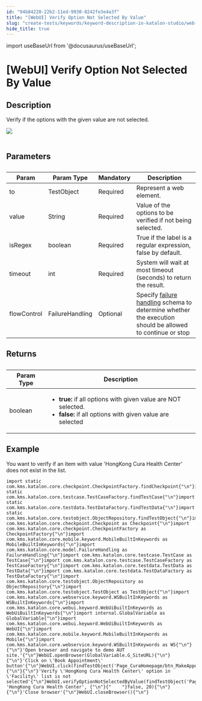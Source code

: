 ```yaml
---
id: "94b84220-22b2-11ed-9930-0242fe3e4a3f"
title: "[WebUI] Verify Option Not Selected By Value"
slug: "create-tests/keywords/keyword-description-in-katalon-studio/web-ui-keywords/webui-verify-option-not-selected-by-value"
hide_title: true
---
```

import useBaseUrl from '@docusaurus/useBaseUrl';


# <a id="id_0" class="anchor_top_offset"/><a id="ariaid-title1" class="anchor_top_offset"/>[WebUI] Verify Option Not Selected By Value


## <a id="id_0__id" class="anchor_top_offset"/>Description

                    
<p xmlns="http://www.w3.org/1999/xhtml" className="p">Verify if the options with the given value are not selected.</p> 
      
<p xmlns="http://www.w3.org/1999/xhtml" className="p">   <img className="image" src={useBaseUrl("https://github.com/katalon-studio/docs-images/raw/master/katalon-studio/docs/webui-verify-option-not-selected-by-value/image2017-3-1-183A203A51.png")} /><br /><br /> </p> 
      

## <a id="id_0__id_1" class="anchor_top_offset"/>Parameters

              
<table xmlns="http://www.w3.org/1999/xhtml" className="table anchor_top_offset" id="id_0__b6843dc8-d9d2-4f13-8a4e-279b446510e3"><caption /><thead className="thead"><tr className><th className="entry anchor_top_offset" id="id_0__b6843dc8-d9d2-4f13-8a4e-279b446510e3__entry__1">Param</th><th className="entry anchor_top_offset" id="id_0__b6843dc8-d9d2-4f13-8a4e-279b446510e3__entry__2">Param Type</th><th className="entry anchor_top_offset" id="id_0__b6843dc8-d9d2-4f13-8a4e-279b446510e3__entry__3">Mandatory</th><th className="entry anchor_top_offset" id="id_0__b6843dc8-d9d2-4f13-8a4e-279b446510e3__entry__4">Description</th></tr></thead><tbody className="tbody"><tr className><td className="entry" headers="id_0__b6843dc8-d9d2-4f13-8a4e-279b446510e3__entry__1 id_0__b6843dc8-d9d2-4f13-8a4e-279b446510e3__entry__2 id_0__b6843dc8-d9d2-4f13-8a4e-279b446510e3__entry__3 id_0__b6843dc8-d9d2-4f13-8a4e-279b446510e3__entry__4 ">to</td><td className="entry" headers="id_0__b6843dc8-d9d2-4f13-8a4e-279b446510e3__entry__1 id_0__b6843dc8-d9d2-4f13-8a4e-279b446510e3__entry__2 id_0__b6843dc8-d9d2-4f13-8a4e-279b446510e3__entry__3 id_0__b6843dc8-d9d2-4f13-8a4e-279b446510e3__entry__4 ">TestObject</td><td className="entry" headers="id_0__b6843dc8-d9d2-4f13-8a4e-279b446510e3__entry__1 id_0__b6843dc8-d9d2-4f13-8a4e-279b446510e3__entry__2 id_0__b6843dc8-d9d2-4f13-8a4e-279b446510e3__entry__3 id_0__b6843dc8-d9d2-4f13-8a4e-279b446510e3__entry__4 ">Required</td><td className="entry" headers="id_0__b6843dc8-d9d2-4f13-8a4e-279b446510e3__entry__1 id_0__b6843dc8-d9d2-4f13-8a4e-279b446510e3__entry__2 id_0__b6843dc8-d9d2-4f13-8a4e-279b446510e3__entry__3 id_0__b6843dc8-d9d2-4f13-8a4e-279b446510e3__entry__4 ">Represent a web element.</td></tr><tr className><td className="entry" headers="id_0__b6843dc8-d9d2-4f13-8a4e-279b446510e3__entry__1 id_0__b6843dc8-d9d2-4f13-8a4e-279b446510e3__entry__2 id_0__b6843dc8-d9d2-4f13-8a4e-279b446510e3__entry__3 id_0__b6843dc8-d9d2-4f13-8a4e-279b446510e3__entry__4 ">value</td><td className="entry" headers="id_0__b6843dc8-d9d2-4f13-8a4e-279b446510e3__entry__1 id_0__b6843dc8-d9d2-4f13-8a4e-279b446510e3__entry__2 id_0__b6843dc8-d9d2-4f13-8a4e-279b446510e3__entry__3 id_0__b6843dc8-d9d2-4f13-8a4e-279b446510e3__entry__4 ">String</td><td className="entry" headers="id_0__b6843dc8-d9d2-4f13-8a4e-279b446510e3__entry__1 id_0__b6843dc8-d9d2-4f13-8a4e-279b446510e3__entry__2 id_0__b6843dc8-d9d2-4f13-8a4e-279b446510e3__entry__3 id_0__b6843dc8-d9d2-4f13-8a4e-279b446510e3__entry__4 ">Required</td><td className="entry" headers="id_0__b6843dc8-d9d2-4f13-8a4e-279b446510e3__entry__1 id_0__b6843dc8-d9d2-4f13-8a4e-279b446510e3__entry__2 id_0__b6843dc8-d9d2-4f13-8a4e-279b446510e3__entry__3 id_0__b6843dc8-d9d2-4f13-8a4e-279b446510e3__entry__4 ">Value of the options to be verified if not being selected.</td></tr><tr className><td className="entry" headers="id_0__b6843dc8-d9d2-4f13-8a4e-279b446510e3__entry__1 id_0__b6843dc8-d9d2-4f13-8a4e-279b446510e3__entry__2 id_0__b6843dc8-d9d2-4f13-8a4e-279b446510e3__entry__3 id_0__b6843dc8-d9d2-4f13-8a4e-279b446510e3__entry__4 ">isRegex</td><td className="entry" headers="id_0__b6843dc8-d9d2-4f13-8a4e-279b446510e3__entry__1 id_0__b6843dc8-d9d2-4f13-8a4e-279b446510e3__entry__2 id_0__b6843dc8-d9d2-4f13-8a4e-279b446510e3__entry__3 id_0__b6843dc8-d9d2-4f13-8a4e-279b446510e3__entry__4 ">boolean</td><td className="entry" headers="id_0__b6843dc8-d9d2-4f13-8a4e-279b446510e3__entry__1 id_0__b6843dc8-d9d2-4f13-8a4e-279b446510e3__entry__2 id_0__b6843dc8-d9d2-4f13-8a4e-279b446510e3__entry__3 id_0__b6843dc8-d9d2-4f13-8a4e-279b446510e3__entry__4 ">Required</td><td className="entry" headers="id_0__b6843dc8-d9d2-4f13-8a4e-279b446510e3__entry__1 id_0__b6843dc8-d9d2-4f13-8a4e-279b446510e3__entry__2 id_0__b6843dc8-d9d2-4f13-8a4e-279b446510e3__entry__3 id_0__b6843dc8-d9d2-4f13-8a4e-279b446510e3__entry__4 ">True if the label is a regular expression, false by         default.</td></tr><tr className><td className="entry" headers="id_0__b6843dc8-d9d2-4f13-8a4e-279b446510e3__entry__1 id_0__b6843dc8-d9d2-4f13-8a4e-279b446510e3__entry__2 id_0__b6843dc8-d9d2-4f13-8a4e-279b446510e3__entry__3 id_0__b6843dc8-d9d2-4f13-8a4e-279b446510e3__entry__4 ">timeout</td><td className="entry" headers="id_0__b6843dc8-d9d2-4f13-8a4e-279b446510e3__entry__1 id_0__b6843dc8-d9d2-4f13-8a4e-279b446510e3__entry__2 id_0__b6843dc8-d9d2-4f13-8a4e-279b446510e3__entry__3 id_0__b6843dc8-d9d2-4f13-8a4e-279b446510e3__entry__4 ">int</td><td className="entry" headers="id_0__b6843dc8-d9d2-4f13-8a4e-279b446510e3__entry__1 id_0__b6843dc8-d9d2-4f13-8a4e-279b446510e3__entry__2 id_0__b6843dc8-d9d2-4f13-8a4e-279b446510e3__entry__3 id_0__b6843dc8-d9d2-4f13-8a4e-279b446510e3__entry__4 ">Required</td><td className="entry" headers="id_0__b6843dc8-d9d2-4f13-8a4e-279b446510e3__entry__1 id_0__b6843dc8-d9d2-4f13-8a4e-279b446510e3__entry__2 id_0__b6843dc8-d9d2-4f13-8a4e-279b446510e3__entry__3 id_0__b6843dc8-d9d2-4f13-8a4e-279b446510e3__entry__4 ">System will wait at most timeout (seconds) to return the         result.</td></tr><tr className><td className="entry" headers="id_0__b6843dc8-d9d2-4f13-8a4e-279b446510e3__entry__1 id_0__b6843dc8-d9d2-4f13-8a4e-279b446510e3__entry__2 id_0__b6843dc8-d9d2-4f13-8a4e-279b446510e3__entry__3 id_0__b6843dc8-d9d2-4f13-8a4e-279b446510e3__entry__4 ">flowControl</td><td className="entry" headers="id_0__b6843dc8-d9d2-4f13-8a4e-279b446510e3__entry__1 id_0__b6843dc8-d9d2-4f13-8a4e-279b446510e3__entry__2 id_0__b6843dc8-d9d2-4f13-8a4e-279b446510e3__entry__3 id_0__b6843dc8-d9d2-4f13-8a4e-279b446510e3__entry__4 ">FailureHandling</td><td className="entry" headers="id_0__b6843dc8-d9d2-4f13-8a4e-279b446510e3__entry__1 id_0__b6843dc8-d9d2-4f13-8a4e-279b446510e3__entry__2 id_0__b6843dc8-d9d2-4f13-8a4e-279b446510e3__entry__3 id_0__b6843dc8-d9d2-4f13-8a4e-279b446510e3__entry__4 ">Optional</td><td className="entry" headers="id_0__b6843dc8-d9d2-4f13-8a4e-279b446510e3__entry__1 id_0__b6843dc8-d9d2-4f13-8a4e-279b446510e3__entry__2 id_0__b6843dc8-d9d2-4f13-8a4e-279b446510e3__entry__3 id_0__b6843dc8-d9d2-4f13-8a4e-279b446510e3__entry__4 ">Specify <a className="xref" href="/docs/maintain/configure-failure-handling-settings-in-katalon-studio">failure handling</a> schema to         determine whether the execution should be allowed to continue or         stop</td></tr></tbody></table> 
      

## <a id="id_0__id_2" class="anchor_top_offset"/>Returns

              
<table xmlns="http://www.w3.org/1999/xhtml" className="table anchor_top_offset" id="id_0__69d8381c-49fa-401c-bfe3-883ff5cba7be"><caption /><thead className="thead"><tr className><th className="entry anchor_top_offset" id="id_0__69d8381c-49fa-401c-bfe3-883ff5cba7be__entry__1">Param Type</th><th className="entry anchor_top_offset" id="id_0__69d8381c-49fa-401c-bfe3-883ff5cba7be__entry__2">Description</th></tr></thead><tbody className="tbody"><tr className><td className="entry" headers="id_0__69d8381c-49fa-401c-bfe3-883ff5cba7be__entry__1 id_0__69d8381c-49fa-401c-bfe3-883ff5cba7be__entry__2 ">boolean</td><td className="entry" headers="id_0__69d8381c-49fa-401c-bfe3-883ff5cba7be__entry__1 id_0__69d8381c-49fa-401c-bfe3-883ff5cba7be__entry__2 ">         <ul className="ul"><li className="li">             <strong className="ph b">true:</strong> if all options with given value are             NOT selected.</li><li className="li">             <strong className="ph b">false: </strong>if all options with given value             are selected</li></ul>       </td></tr></tbody></table> 
      

## <a id="id_0__id_3" class="anchor_top_offset"/>Example

              
<p xmlns="http://www.w3.org/1999/xhtml" className="p">You want to verify if an item with value 'HongKong Cura   Health Center' does not exist in the list.</p> 
              
<pre xmlns="http://www.w3.org/1999/xhtml" className="pre codeblock"><code>import static com.kms.katalon.core.checkpoint.CheckpointFactory.findCheckpoint{"\n"}import static com.kms.katalon.core.testcase.TestCaseFactory.findTestCase{"\n"}import static com.kms.katalon.core.testdata.TestDataFactory.findTestData{"\n"}import static com.kms.katalon.core.testobject.ObjectRepository.findTestObject{"\n"}import com.kms.katalon.core.checkpoint.Checkpoint as Checkpoint{"\n"}import com.kms.katalon.core.checkpoint.CheckpointFactory as CheckpointFactory{"\n"}import com.kms.katalon.core.mobile.keyword.MobileBuiltInKeywords as MobileBuiltInKeywords{"\n"}import com.kms.katalon.core.model.FailureHandling as FailureHandling{"\n"}import com.kms.katalon.core.testcase.TestCase as TestCase{"\n"}import com.kms.katalon.core.testcase.TestCaseFactory as TestCaseFactory{"\n"}import com.kms.katalon.core.testdata.TestData as TestData{"\n"}import com.kms.katalon.core.testdata.TestDataFactory as TestDataFactory{"\n"}import com.kms.katalon.core.testobject.ObjectRepository as ObjectRepository{"\n"}import com.kms.katalon.core.testobject.TestObject as TestObject{"\n"}import com.kms.katalon.core.webservice.keyword.WSBuiltInKeywords as WSBuiltInKeywords{"\n"}import com.kms.katalon.core.webui.keyword.WebUiBuiltInKeywords as WebUiBuiltInKeywords{"\n"}import internal.GlobalVariable as GlobalVariable{"\n"}import com.kms.katalon.core.webui.keyword.WebUiBuiltInKeywords as WebUI{"\n"}import com.kms.katalon.core.mobile.keyword.MobileBuiltInKeywords as Mobile{"\n"}import com.kms.katalon.core.webservice.keyword.WSBuiltInKeywords as WS{"\n"}{"\n"}'Open browser and navigate to demo AUT site.'{"\n"}WebUI.openBrowser(GlobalVariable.G_SiteURL){"\n"}{"\n"}'Click on \'Book Appointment\' button'{"\n"}WebUI.click(findTestObject('Page_CuraHomepage/btn_MakeAppointment')){"\n"}{"\n"}'Verify \'HongKong Cura Health Center\' option in \'Facility\' list is not selected'{"\n"}WebUI.verifyOptionNotSelectedByValue(findTestObject('Page_CuraAppointment/lst_Facility'), 'HongKong Cura Health Center', {"\n"}{"    "}false, 20){"\n"}{"\n"}'Close browser'{"\n"}WebUI.closeBrowser(){"\n"}</code></pre> 
            
